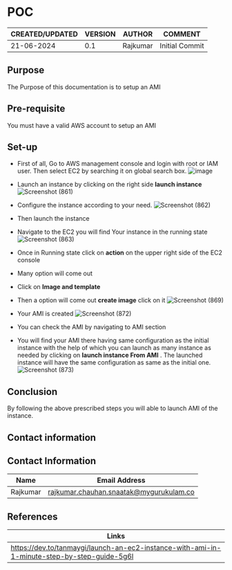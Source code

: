 # POC 

|CREATED/UPDATED |VERSION|AUTHOR|COMMENT|
|--------|-----------|-------|---------|
|21-06-2024|0.1|Rajkumar|Initial Commit|

## Purpose 
The Purpose of this documentation is to setup an  AMI  

## Pre-requisite
You must have a valid AWS account to setup an AMI 

## Set-up

* First of all, Go to AWS management console and login with root or IAM user. Then select EC2 by searching it on global search box.
 ![image](https://github.com/rajkumar-chauhan/documentation-repo/assets/160397769/e3f5a609-1fad-4d34-a886-0366167b61a9)

  

* Launch an instance by clicking on the right side **launch instance**
   ![Screenshot (861)](https://github.com/rajkumar-chauhan/documentation-repo/assets/160397769/08c081db-3966-4711-a9af-466d7b12d1ce)


* Configure the instance according to your need.
   ![Screenshot (862)](https://github.com/rajkumar-chauhan/documentation-repo/assets/160397769/690a2c71-16ce-4567-a2f8-2955b6bbf885)

* Then launch the instance

* Navigate to the EC2 you will find Your instance in the running state
  ![Screenshot (863)](https://github.com/rajkumar-chauhan/documentation-repo/assets/160397769/66acae2e-4def-4337-9b90-30ee38336ced)

* Once in Running state click on **action** on the upper right side of the EC2 console
* Many option will come out

* Click on **Image and template**
* Then a option will come out **create image** click on it 
![Screenshot (869)](https://github.com/rajkumar-chauhan/documentation-repo/assets/160397769/a105b8f4-0840-4c07-8b92-30b4d9e5d701)

* Your AMI is created
  ![Screenshot (872)](https://github.com/rajkumar-chauhan/documentation-repo/assets/160397769/bf41318a-aca3-4842-bf4e-0472fc9c5527)

* You can check the AMI by navigating to AMI section

* You will find your AMI there having same configuration as the initial instance with the help of which you can launch as many instance as needed by clicking on **launch instance From AMI** . The launched instance will have the same configuration as same as the initial one.
    ![Screenshot (873)](https://github.com/rajkumar-chauhan/documentation-repo/assets/160397769/2abc7bc8-28f5-4ce6-b4d7-62a979d205a0)

 
 ## Conclusion 
 By following the above prescribed steps you will able to launch AMI of the instance. 

 ## Contact information
 ## Contact Information 
|Name|Email Address|
|:---:|:---:|
|Rajkumar|rajkumar.chauhan.snaatak@mygurukulam.co|

## References
|Links|
|-----|
|https://dev.to/tanmaygi/launch-an-ec2-instance-with-ami-in-1-minute-step-by-step-guide-5g6l|
